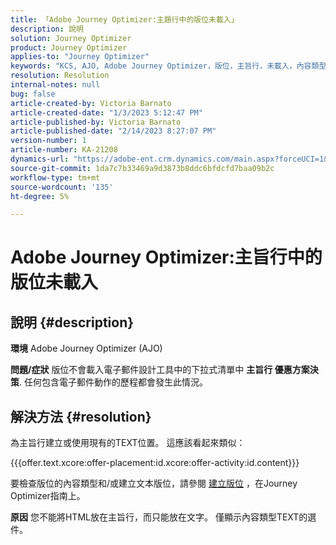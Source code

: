 ```yaml
---
title: 「Adobe Journey Optimizer:主題行中的版位未載入」
description: 說明
solution: Journey Optimizer
product: Journey Optimizer
applies-to: "Journey Optimizer"
keywords: "KCS, AJO, Adobe Journey Optimizer，版位，主旨行，未載入，內容類型， html，文字"
resolution: Resolution
internal-notes: null
bug: false
article-created-by: Victoria Barnato
article-created-date: "1/3/2023 5:12:47 PM"
article-published-by: Victoria Barnato
article-published-date: "2/14/2023 8:27:07 PM"
version-number: 1
article-number: KA-21208
dynamics-url: "https://adobe-ent.crm.dynamics.com/main.aspx?forceUCI=1&pagetype=entityrecord&etn=knowledgearticle&id=1597f3d5-898b-ed11-81ad-6045bd0067ea"
source-git-commit: 1da7c7b33469a9d3873b8ddc6bfdcfd7baa09b2c
workflow-type: tm+mt
source-wordcount: '135'
ht-degree: 5%

---
```


# Adobe Journey Optimizer:主旨行中的版位未載入

## 說明 {#description}

<b>環境</b>
Adobe Journey Optimizer (AJO)


<b>問題/症狀</b>
版位不會載入電子郵件設計工具中的下拉式清單中  <b> 主旨行 </b><b>優惠方案決策</b>. 任何包含電子郵件動作的歷程都會發生此情況。


## 解決方法 {#resolution}


為主旨行建立或使用現有的TEXT位置。 這應該看起來類似：

{{{offer.text.xcore:offer-placement:id.xcore:offer-activity:id.content}}}

要檢查版位的內容類型和/或建立文本版位，請參閱 [建立版位](https://experienceleague.adobe.com/docs/journey-optimizer/using/offer-decisioning/create-components/creating-placements.html) ，在Journey Optimizer指南上。


<b>原因</b>
您不能將HTML放在主旨行，而只能放在文字。 僅顯示內容類型TEXT的選件。
